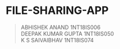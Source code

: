 # FILE-SHARING-APP<BR/>
> ABHISHEK ANAND        1NT18IS006<BR/>
> DEEPAK KUMAR GUPTA    1NT18IS050<BR/>
> K S SAIVAIBHAV        1NT18IS074<BR/>
